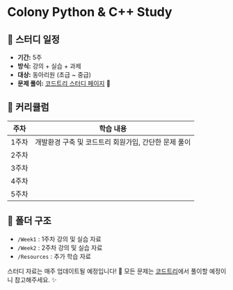 # Colony Python & C++ Study

## 📅 스터디 일정
- **기간:** 5주
- **방식:** 강의 + 실습 + 과제
- **대상:** 동아리원 (초급 ~ 중급)
- **문제 풀이:** [코드트리 스터디 페이지](https://www.codetree.ai/) 🚀

## 📖 커리큘럼
| 주차  | 학습 내용 |
|-------|----------|
| 1주차 | 개발환경 구축 및 코드트리 회원가입, 간단한 문제 풀이 |
| 2주차 |  |
| 3주차 |  |
| 4주차 |  |
| 5주차 |  |

## 📂 폴더 구조
- `/Week1` : 1주차 강의 및 실습 자료
- `/Week2` : 2주차 강의 및 실습 자료
- `/Resources` : 추가 학습 자료

스터디 자료는 매주 업데이트될 예정입니다! 🚀
모든 문제는 [코드트리](https://www.codetree.ai/)에서 풀이할 예정이니 참고해주세요. ✨
